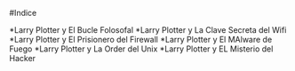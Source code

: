 #Indice

*Larry Plotter y El Bucle Folosofal
*Larry Plotter y La Clave Secreta del Wifi
*Larry Plotter y El Prisionero del Firewall
*Larry Plotter y El MAlware de Fuego
*Larry Plotter y La Order del Unix
*Larry Plotter y EL Misterio del Hacker
